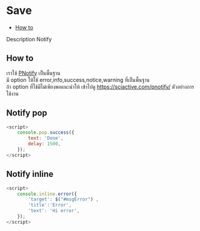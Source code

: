 # Save
  - [How to](#how-to) 


Description Notify

<a name="how-to"></a>
## How to
เราใช้ [PNotify](https://sciactive.com/pnotify/) เป็นพื้นฐาน 
<br>
มี option ให้ใช้ error,info,success,notice,warning ที่เป็นพื้นฐาน
<br>
ถ้า option ที่ใช้มีไม่เพียงพอแนะนำให้ เข้าไปดู https://sciactive.com/pnotify/
ตัวอย่างการใช้งาน
## Notify pop
```js
<script>
    console.pop.success({
        text: 'Done',
        delay: 1500,
    });
</script>
```
## Notify inline
```js
<script>
    console.inline.error({
        'target': $("#msgError") ,
        'title':'Error',
        'text': 'Hi error',
    });
</script>
```


